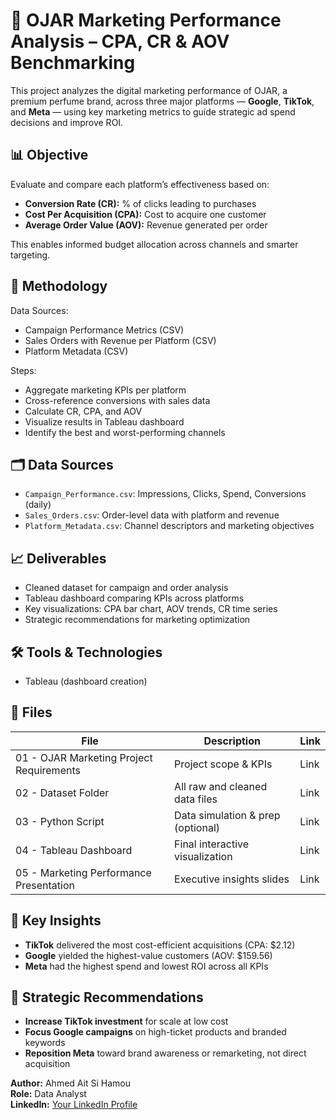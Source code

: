 # 🧴 OJAR Marketing Performance Analysis – CPA, CR & AOV Benchmarking  

This project analyzes the digital marketing performance of OJAR, a premium perfume brand, across three major platforms — **Google**, **TikTok**, and **Meta** — using key marketing metrics to guide strategic ad spend decisions and improve ROI.

## 📊 Objective  
Evaluate and compare each platform’s effectiveness based on:
- **Conversion Rate (CR):** % of clicks leading to purchases
- **Cost Per Acquisition (CPA):** Cost to acquire one customer
- **Average Order Value (AOV):** Revenue generated per order

This enables informed budget allocation across channels and smarter targeting.

## 🧠 Methodology  
Data Sources:
- Campaign Performance Metrics (CSV)
- Sales Orders with Revenue per Platform (CSV)
- Platform Metadata (CSV)

Steps:
- Aggregate marketing KPIs per platform
- Cross-reference conversions with sales data
- Calculate CR, CPA, and AOV
- Visualize results in Tableau dashboard
- Identify the best and worst-performing channels

## 🗂️ Data Sources  
- `Campaign_Performance.csv`: Impressions, Clicks, Spend, Conversions (daily)  
- `Sales_Orders.csv`: Order-level data with platform and revenue  
- `Platform_Metadata.csv`: Channel descriptors and marketing objectives  

## 📈 Deliverables  
- Cleaned dataset for campaign and order analysis  
- Tableau dashboard comparing KPIs across platforms  
- Key visualizations: CPA bar chart, AOV trends, CR time series  
- Strategic recommendations for marketing optimization  

## 🛠️ Tools & Technologies  
- Tableau (dashboard creation)

## 📁 Files  
| File | Description | Link |
|------|-------------|------|
| 01 - OJAR Marketing Project Requirements | Project scope & KPIs | Link  
| 02 - Dataset Folder | All raw and cleaned data files | Link  
| 03 - Python Script | Data simulation & prep (optional) | Link  
| 04 - Tableau Dashboard | Final interactive visualization | Link  
| 05 - Marketing Performance Presentation | Executive insights slides | Link  

## 📌 Key Insights  
- **TikTok** delivered the most cost-efficient acquisitions (CPA: $2.12)  
- **Google** yielded the highest-value customers (AOV: $159.56)  
- **Meta** had the highest spend and lowest ROI across all KPIs  

## 📢 Strategic Recommendations  
- **Increase TikTok investment** for scale at low cost  
- **Focus Google campaigns** on high-ticket products and branded keywords  
- **Reposition Meta** toward brand awareness or remarketing, not direct acquisition  

**Author:** Ahmed Ait Si Hamou  
**Role:** Data Analyst  
**LinkedIn:** [Your LinkedIn Profile](https://www.linkedin.com/in/your-profile/)  
